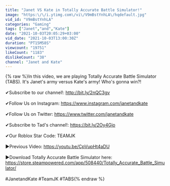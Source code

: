 ```yaml
---
title: "Janet VS Kate in Totally Accurate Battle Simulator!"
image: "https:\/\/i.ytimg.com\/vi\/V9mBstYnhLA\/hqdefault.jpg"
vid_id: "V9mBstYnhLA"
categories: "Gaming"
tags: ["Janet","and","Kate"]
date: "2021-10-03T20:05:29+03:00"
vid_date: "2021-10-03T13:00:30Z"
duration: "PT15M58S"
viewcount: "19751"
likeCount: "1183"
dislikeCount: "38"
channel: "Janet and Kate"
---
```

{% raw %}In this video, we are playing Totally Accurate Battle Simulator (TABS). It's Janet's army versus Kate's army! Who's gonna win?!<br /><br />✔Subscribe to our channel!: <a rel="nofollow" target="blank" href="http://bit.ly/2nQC3gv">http://bit.ly/2nQC3gv</a><br /><br />✔Follow Us on Instagram: <a rel="nofollow" target="blank" href="https://www.instagram.com/janetandkate">https://www.instagram.com/janetandkate</a><br /><br />✔Follow Us on Twitter: <a rel="nofollow" target="blank" href="https://www.twitter.com/janetandkate">https://www.twitter.com/janetandkate</a><br /><br />✔Subscribe to Tad's channel!: <a rel="nofollow" target="blank" href="https://bit.ly/2Oy4Gjo">https://bit.ly/2Oy4Gjo</a><br /><br />✔Our Roblox Star Code: TEAMJK<br /><br />►Previous Video: <a rel="nofollow" target="blank" href="https://youtu.be/CpVupHt4aDU">https://youtu.be/CpVupHt4aDU</a><br /><br />►Download Totally Accurate Battle Simulator here: <a rel="nofollow" target="blank" href="https://store.steampowered.com/app/508440/Totally_Accurate_Battle_Simulator/">https://store.steampowered.com/app/508440/Totally_Accurate_Battle_Simulator/</a><br /><br />#JanetandKate #TeamJK #TABS{% endraw %}
